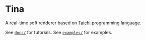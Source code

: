 # Tina

A real-time soft renderer based on [Taichi](https://github.com/taichi-dev/taichi) programming language.

See [`docs/`](https://github.com/taichi-dev/taichi_three/tree/master/docs) for tutorials.
See [`examples/`](https://github.com/taichi-dev/taichi_three/tree/master/examples) for examples.
